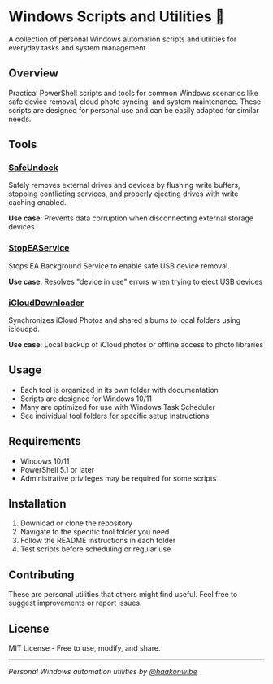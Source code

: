 # Windows Scripts and Utilities 🧰

A collection of personal Windows automation scripts and utilities for everyday tasks and system management.

## Overview

Practical PowerShell scripts and tools for common Windows scenarios like safe device removal, cloud photo syncing, and system maintenance. These scripts are designed for personal use and can be easily adapted for similar needs.

## Tools

### **[SafeUndock](./SafeUndock/)**
Safely removes external drives and devices by flushing write buffers, stopping conflicting services, and properly ejecting drives with write caching enabled.

**Use case**: Prevents data corruption when disconnecting external storage devices

### **[StopEAService](./StopEAService/)**
Stops EA Background Service to enable safe USB device removal.

**Use case**: Resolves "device in use" errors when trying to eject USB devices

### **[iCloudDownloader](./iCloudDownloader/)**
Synchronizes iCloud Photos and shared albums to local folders using icloudpd.

**Use case**: Local backup of iCloud photos or offline access to photo libraries

## Usage

- Each tool is organized in its own folder with documentation
- Scripts are designed for Windows 10/11 
- Many are optimized for use with Windows Task Scheduler
- See individual tool folders for specific setup instructions

## Requirements

- Windows 10/11
- PowerShell 5.1 or later
- Administrative privileges may be required for some scripts

## Installation

1. Download or clone the repository
2. Navigate to the specific tool folder you need
3. Follow the README instructions in each folder
4. Test scripts before scheduling or regular use

## Contributing

These are personal utilities that others might find useful. Feel free to suggest improvements or report issues.

## License

MIT License - Free to use, modify, and share.

---

*Personal Windows automation utilities by [@haakonwibe](https://github.com/haakonwibe)*
